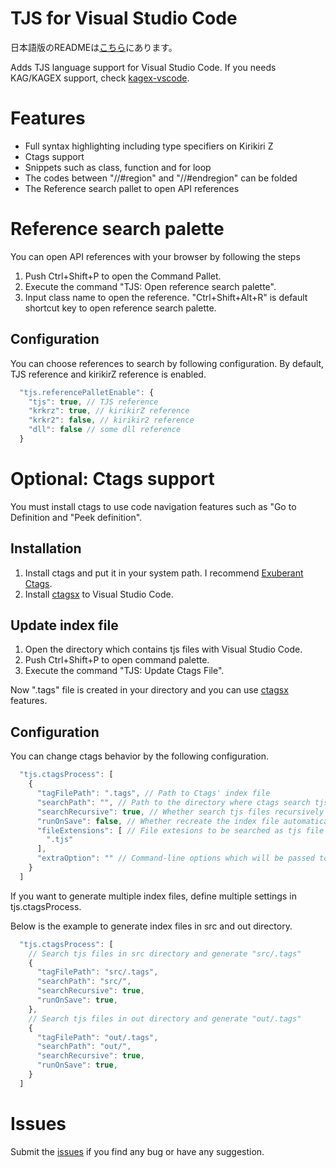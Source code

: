 # TJS for Visual Studio Code

日本語版のREADMEは[こちら](https://github.com/sakano/tjs-vscode/blob/master/README-ja.md)にあります。

Adds TJS language support for Visual Studio Code. If you needs KAG/KAGEX support, check [kagex-vscode](https://marketplace.visualstudio.com/items?itemName=Biscrat.kagex-vscode).


# Features
- Full syntax highlighting including type specifiers on Kirikiri Z
- Ctags support
- Snippets such as class, function and for loop
- The codes between "//#region" and "//#endregion" can be folded
- The Reference search pallet to open API references


# Reference search palette
You can open API references with your browser by following the steps
1. Push Ctrl+Shift+P to open the Command Pallet.
3. Execute the command "TJS: Open reference search palette".
3. Input class name to open the reference.
"Ctrl+Shift+Alt+R" is default shortcut key to open reference search palette.

## Configuration
You can choose references to search by following configuration. By default, TJS reference and kirikirZ reference is enabled.
```js
  "tjs.referencePalletEnable": {
    "tjs": true, // TJS reference
    "krkrz": true, // kirikirZ reference
    "krkr2": false, // kirikir2 reference
    "dll": false // some dll reference
  }
```

# Optional: Ctags support
You must install ctags to use code navigation features such as "Go to Definition and "Peek definition".
## Installation
1. Install ctags and put it in your system path. I recommend [Exuberant Ctags](http://ctags.sourceforge.net/).
2. Install [ctagsx](https://marketplace.visualstudio.com/items?itemName=jtanx.ctagsx) to Visual Studio Code.

## Update index file
1. Open the directory which contains tjs files with Visual Studio Code.
2. Push Ctrl+Shift+P to open command palette.
3. Execute the command "TJS: Update Ctags File".

Now ".tags" file is created in your directory and you can use [ctagsx](https://marketplace.visualstudio.com/items?itemName=jtanx.ctagsx) features.

## Configuration
You can change ctags behavior by the following configuration.
```js
  "tjs.ctagsProcess": [
    {
      "tagFilePath": ".tags", // Path to Ctags' index file
      "searchPath": "", // Path to the directory where ctags search tjs files
      "searchRecursive": true, // Whether search tjs files recursively
      "runOnSave": false, // Whether recreate the index file automatically when tjs file is saved
      "fileExtensions": [ // File extesions to be searched as tjs file
        ".tjs"
      ],
      "extraOption": "" // Command-line options which will be passed to ctags
    }
  ]
```
If you want to generate multiple index files, define multiple settings in tjs.ctagsProcess.

Below is the example to generate index files in src and out directory.
```js
  "tjs.ctagsProcess": [
    // Search tjs files in src directory and generate "src/.tags"
    {
      "tagFilePath": "src/.tags",
      "searchPath": "src/",
      "searchRecursive": true,
      "runOnSave": true,
    },
    // Search tjs files in out directory and generate "out/.tags"
    {
      "tagFilePath": "out/.tags",
      "searchPath": "out/",
      "searchRecursive": true,
      "runOnSave": true,
    }
  ]
```


# Issues
Submit the [issues](https://github.com/sakano/tjs-vscode/issues) if you find any bug or have any suggestion.
